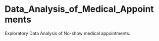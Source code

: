 # Data_Analysis_of_Medical_Appointments
Exploratory Data Analysis of No-show medical appointments. 
